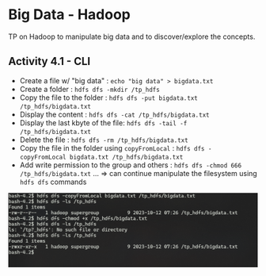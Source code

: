 # Big Data - Hadoop

TP on Hadoop to manipulate big data and to discover/explore the concepts.

## Activity 4.1 - CLI

- Create a file w/ "big data" : `echo "big data" > bigdata.txt`
- Create a folder : `hdfs dfs -mkdir /tp_hdfs`
- Copy the file to the folder : `hdfs dfs -put bigdata.txt /tp_hdfs/bigdata.txt`
- Display the content : `hdfs dfs -cat /tp_hdfs/bigdata.txt`
- Display the last kbyte of the file: `hdfs dfs -tail -f /tp_hdfs/bigdata.txt`
- Delete the file : `hdfs dfs -rm /tp_hdfs/bigdata.txt`
- Copy the file in the folder using `copyFromLocal` : `hdfs dfs -copyFromLocal bigdata.txt /tp_hdfs/bigdata.txt`
- Add write permission to the group and others : `hdfs dfs -chmod 666 /tp_hdfs/bigdata.txt`
... => can continue manipulate the filesystem using `hdfs dfs` commands

![An example of CLI](image.png)
